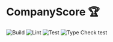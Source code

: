 # CompanyScore 🏆

![Build](https://github.com/CompanyScore/companyscore-next-app/actions/workflows/build.yml/badge.svg)
![Lint](https://github.com/CompanyScore/companyscore-next-app/actions/workflows/lint.yml/badge.svg)
![Test](https://github.com/CompanyScore/companyscore-next-app/actions/workflows/test.yml/badge.svg)
![Type Check](https://github.com/CompanyScore/companyscore-next-app/actions/workflows/typecheck.yml/badge.svg)
test
